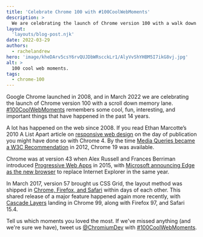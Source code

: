 ```yaml
---
title: 'Celebrate Chrome 100 with #100CoolWebMoments'
description: >
  We are celebrating the launch of Chrome version 100 with a walk down memory lane. 
layout:
  'layouts/blog-post.njk'
date: 2022-03-29
authors:
  - rachelandrew
hero: 'image/kheDArv5csY6rvQUJDbWRscckLr1/AlyVvShYHBM5I7ikG8vj.jpg'
alt: >
  100 cool web moments.
tags:
  - chrome-100
---
```


Google Chrome launched in 2008, and in March 2022 we are celebrating the launch of Chrome version 100 with a scroll down memory lane. [#100CoolWebMoments](/100/) remembers some cool, fun, interesting, and important things that have happened in the past 14 years.

A lot has happened on the web since 2008. If you read Ethan Marcotte’s 2010 A List Apart article on [responsive web design](https://alistapart.com/article/responsive-web-design/) on the day of publication you might have done so with Chrome 4. By the time [Media Queries became a W3C Recommendation](https://www.css3.info/css3-media-queries-becomes-official-w3c-recommendation-css4-media-queries-takes-shape/) in 2012, Chrome 19 was available.

Chrome was at version 43 when Alex Russell and Frances Berriman introduced [Progressive Web Apps](https://infrequently.org/2015/06/progressive-apps-escaping-tabs-without-losing-our-soul/) in 2015, with [Microsoft announcing Edge as the new browser](https://www.theverge.com/2015/4/29/8511169/microsoft-edge-official-name-internet-explorer-upgrade) to replace Internet Explorer in the same year. 

In March 2017, version 57 brought us CSS Grid, the layout method was shipped in [Chrome, Firefox, and Safari](https://rachelandrew.co.uk/archives/2017/03/07/css-grid-lands-in-firefox-52/) within days of each other. This shared release of a major feature happened again more recently, with [Cascade Layers](/blog/cascade-layers/) landing in Chrome 99, along with Firefox 97, and Safari 15.4. 

Tell us which moments you loved the most. If we've missed anything (and we're sure we have), tweet us [@ChromiumDev](https://twitter.com/ChromiumDev) with [#100CoolWebMoments](https://twitter.com/hashtag/100CoolWebMoments). 
